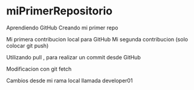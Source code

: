 # miPrimerRepositorio

Aprendiendo GitHub Creando mi primer repo

Mi primera contribucion local para GitHub
Mi segunda contribucion (solo colocar git push)

Utilizando pull , para realizar un commit desde GitHub

Modificacion con git fetch


Cambios desde mi rama local llamada developer01